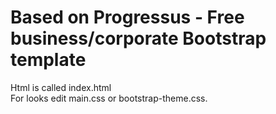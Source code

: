 Based on Progressus - Free business/corporate Bootstrap template
=============

Html is called index.html   
For looks edit main.css or bootstrap-theme.css.   
